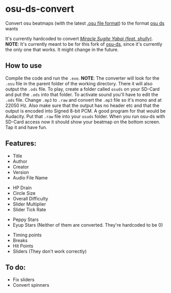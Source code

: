 # osu-ds-convert

Convert osu beatmaps (with the latest [.osu file format](https://osu.ppy.sh/wiki/en/osu%21_File_Formats/Osu_%28file_format%29)) to the format [osu ds](https://github.com/echojc/osu-ds) wants

It's currently hardcoded to convert [*Miracle Sugite Yabai (feat. shully)*](https://osu.ppy.sh/beatmapsets/682290/#osu/1442771). 
**NOTE**: It's currently meant to be for this fork of [osu-ds](https://github.com/KonPet/osu-ds), since it's currently the only one that works. It might change in the future.

## How to use
Compile the code and run the `.exe`. **NOTE**: The converter will look for the `.osu` file in the parent folder of the working directory. There it will also output the `.ods` file. To play, create a folder called `osuds` on your SD-Card and put the `.ods` into that folder. To activate sound you'll have to edit the `.ods` file. Change `.mp3` to `.raw` and convert the `.mp3` file so it's mono and at 22050 Hz. Also make sure that the output has no header etc and that the output is encoded into Signed 8-bit PCM. A good program for that would be Audacity. Put that `.raw` file into your `osuds` folder. When you run osu-ds with SD-Card access now it should show your beatmap on the bottom screen. Tap it and have fun.

## Features:
* Title
* Author
* Creator
* Version
* Audio File Name
- HP Drain
- Circle Size
- Overall Difficulty
- Slider Multiplier
- Slider Tick Rate
* Peppy Stars
* Eyup Stars (Neither of them are converted. They're hardcoded to be 0)
- Timing points
- Breaks
- Hit Points
- Sliders (They don't work correctly)

## To do:
* Fix sliders
* Convert spinners
